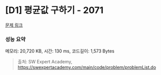 # [D1] 평균값 구하기 - 2071 

[문제 링크](https://swexpertacademy.com/main/code/problem/problemDetail.do?contestProbId=AV5QRnJqA5cDFAUq) 

### 성능 요약

메모리: 20,720 KB, 시간: 130 ms, 코드길이: 1,573 Bytes



> 출처: SW Expert Academy, https://swexpertacademy.com/main/code/problem/problemList.do